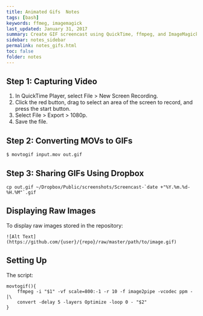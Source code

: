 ```yaml
---
title: Animated Gifs  Notes 
tags: [bash]
keywords: ffmeg, imagemagick 
last_updated: January 31, 2017
summary: Create GIF screencast using QuickTime, ffmpeg, and ImageMagick..
sidebar: notes_sidebar
permalink: notes_gifs.html
toc: false
folder: notes 
---
```


## Step 1: Capturing Video 

1. In QuickTime Player, select File > New Screen Recording.
2. Click the red button, drag to select an area of the screen to record, and press the start button.
3. Select File > Export > 1080p.
4. Save the file.

## Step 2: Converting MOVs to GIFs

```
$ movtogif input.mov out.gif
```

## Step 3: Sharing GIFs Using Dropbox

```
cp out.gif ~/Dropbox/Public/screenshots/Screencast-`date +"%Y.%m.%d-%H.%M"`.gif
```

## Displaying Raw Images
To display raw images stored in the repository:

```
![Alt Text](https://github.com/{user}/{repo}/raw/master/path/to/image.gif)
```

## Setting Up 

The script:

```
movtogif(){
    ffmpeg -i "$1" -vf scale=800:-1 -r 10 -f image2pipe -vcodec ppm - |\
    convert -delay 5 -layers Optimize -loop 0 - "$2"
}
```
